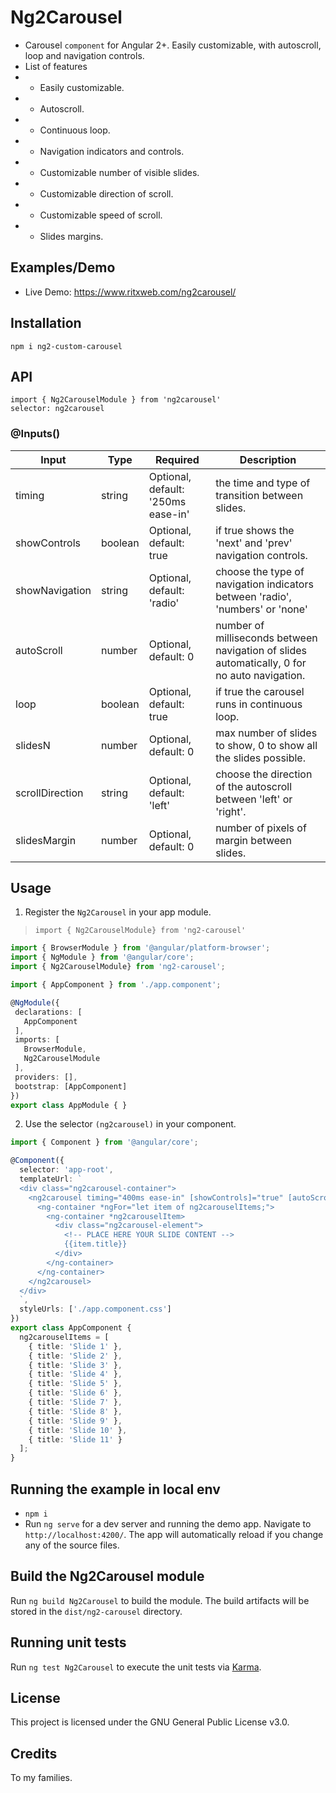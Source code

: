# Ng2Carousel

* Carousel `component` for Angular 2+. Easily customizable, with autoscroll, loop and navigation controls.
* List of features
* - Easily customizable.
* - Autoscroll.
* - Continuous loop.
* - Navigation indicators and controls.
* - Customizable number of visible slides.
* - Customizable direction of scroll.
* - Customizable speed of scroll.
* - Slides margins.

## Examples/Demo

* Live Demo: <a href="https://www.ritxweb.com/ng2carousel/">https://www.ritxweb.com/ng2carousel/</a>

## Installation

`npm i ng2-custom-carousel`

## API

`import { Ng2CarouselModule } from 'ng2carousel'`<br>
`selector: ng2carousel`

### @Inputs()

| Input            | Type    | Required                           | Description                                                                                  |
| ---------------- | ------- | ---------------------------------- | -------------------------------------------------------------------------------------------- |
| timing           | string  | Optional, default: '250ms ease-in' | the time and type of transition between slides.                                              |
| showControls     | boolean | Optional, default: true            | if true shows the 'next' and 'prev' navigation controls.                                     |
| showNavigation   | string  | Optional, default: 'radio'         | choose the type of navigation indicators between 'radio', 'numbers' or 'none'                |
| autoScroll       | number  | Optional, default: 0               | number of milliseconds between navigation of slides automatically, 0 for no auto navigation. |
| loop             | boolean | Optional, default: true            | if true the carousel runs in continuous loop.                                                |
| slidesN          | number  | Optional, default: 0               | max number of slides to show, 0 to show all the slides possible.                             |
| scrollDirection  | string  | Optional, default: 'left'          | choose the direction of the autoscroll between 'left' or 'right'.                            |
| slidesMargin     | number  | Optional, default: 0               | number of pixels of margin between slides.                                                   |

## Usage

1) Register the `Ng2Carousel` in your app module.
 > `import { Ng2CarouselModule} from 'ng2-carousel'`

 ```typescript
import { BrowserModule } from '@angular/platform-browser';
import { NgModule } from '@angular/core';
import { Ng2CarouselModule} from 'ng2-carousel';

import { AppComponent } from './app.component';

@NgModule({
  declarations: [
    AppComponent
  ],
  imports: [
    BrowserModule,
    Ng2CarouselModule
  ],
  providers: [],
  bootstrap: [AppComponent]
})
export class AppModule { }
 ```

 2) Use the selector `(ng2carousel)` in your component.

```typescript
import { Component } from '@angular/core';

@Component({
  selector: 'app-root',
  templateUrl: `
  <div class="ng2carousel-container">
    <ng2carousel timing="400ms ease-in" [showControls]="true" [autoScroll]="2000" showNavigation="radio" [slidesN]="4" [loop]="true" scrollDirection="left" [slidesMargin]="100">
      <ng-container *ngFor="let item of ng2carouselItems;">
        <ng-container *ng2carouselItem>
          <div class="ng2carousel-element">
            <!-- PLACE HERE YOUR SLIDE CONTENT -->
            {{item.title}}
          </div>
        </ng-container>
      </ng-container>
    </ng2carousel>
  </div>
  `,
  styleUrls: ['./app.component.css']
})
export class AppComponent {
  ng2carouselItems = [
    { title: 'Slide 1' },
    { title: 'Slide 2' },
    { title: 'Slide 3' },
    { title: 'Slide 4' },
    { title: 'Slide 5' },
    { title: 'Slide 6' },
    { title: 'Slide 7' },
    { title: 'Slide 8' },
    { title: 'Slide 9' },
    { title: 'Slide 10' },
    { title: 'Slide 11' }
  ];
}
```

## Running the example in local env

* `npm i`
* Run `ng serve` for a dev server and running the demo app. Navigate to `http://localhost:4200/`. The app will automatically reload if you change any of the source files.

## Build the Ng2Carousel module

Run `ng build Ng2Carousel` to build the module. The build artifacts will be stored in the `dist/ng2-carousel` directory.

## Running unit tests

Run `ng test Ng2Carousel` to execute the unit tests via [Karma](https://karma-runner.github.io).

## License

This project is licensed under the GNU General Public License v3.0.

## Credits

To my families.
